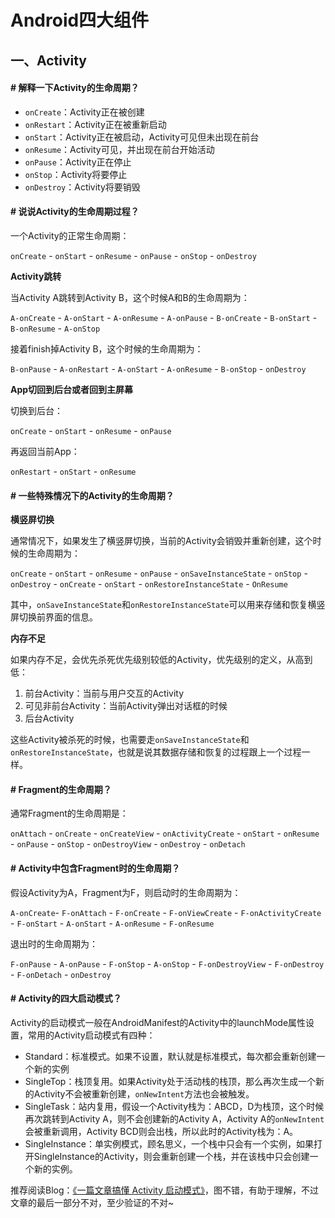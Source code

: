 # Android四大组件

## 一、Activity

#### # 解释一下Activity的生命周期？

- `onCreate`：Activity正在被创建
- `onRestart`：Activity正在被重新启动
- `onStart`：Activity正在被启动，Activity可见但未出现在前台
- `onResume`：Activity可见，并出现在前台开始活动
- `onPause`：Activity正在停止
- `onStop`：Activity将要停止
- `onDestroy`：Activity将要销毁

#### # 说说Activity的生命周期过程？

一个Activity的正常生命周期：

`onCreate` - `onStart` - `onResume` - `onPause` - `onStop` - `onDestroy`

**Activity跳转**

当Activity A跳转到Activity B，这个时候A和B的生命周期为：

`A-onCreate` - `A-onStart` - `A-onResume` - `A-onPause` - `B-onCreate` - `B-onStart` - `B-onResume` - `A-onStop` 

接着finish掉Activity B，这个时候的生命周期为：

`B-onPause` - `A-onRestart` - `A-onStart` - `A-onResume` - `B-onStop` - `onDestroy`

**App切回到后台或者回到主屏幕**

切换到后台：

`onCreate` - `onStart` - `onResume` - `onPause` 

再返回当前App：

`onRestart` - `onStart` - `onResume` 

#### # 一些特殊情况下的Activity的生命周期？

**横竖屏切换**

通常情况下，如果发生了横竖屏切换，当前的Activity会销毁并重新创建，这个时候的生命周期为：

`onCreate` - `onStart` - `onResume` - `onPause` - `onSaveInstanceState` - `onStop` - `onDestroy` - `onCreate` - `onStart` - `onRestoreInstanceState` - `OnResume`

其中，`onSaveInstanceState`和`onRestoreInstanceState`可以用来存储和恢复横竖屏切换前界面的信息。

**内存不足**

如果内存不足，会优先杀死优先级别较低的Activity，优先级别的定义，从高到低：

1. 前台Activity：当前与用户交互的Activity
2. 可见非前台Activity：当前Activity弹出对话框的时候
3. 后台Activity

这些Activity被杀死的时候，也需要走`onSaveInstanceState`和`onRestoreInstanceState`，也就是说其数据存储和恢复的过程跟上一个过程一样。

#### # Fragment的生命周期？

通常Fragment的生命周期是：

`onAttach` - `onCreate` - `onCreateView` - `onActivityCreate` - `onStart` - `onResume` - `onPause` - `onStop` - `onDestroyView` - `onDestroy` - `onDetach`

####  # Activity中包含Fragment时的生命周期？

假设Activity为A，Fragment为F，则启动时的生命周期为：

`A-onCreate`- `F-onAttach` - `F-onCreate` - `F-onViewCreate` - `F-onActivityCreate` - `F-onStart` - `A-onStart` - `A-onResume` - `F-onResume`

退出时的生命周期为：

`F-onPause` - `A-onPause` - `F-onStop` - `A-onStop` - `F-onDestroyView` - `F-onDestroy` - `F-onDetach` - `onDestroy`

#### # Activity的四大启动模式？

Activity的启动模式一般在AndroidManifest的Activity中的launchMode属性设置，常用的Activity启动模式有四种：

- Standard：标准模式。如果不设置，默认就是标准模式，每次都会重新创建一个新的实例
- SingleTop：栈顶复用。如果Activity处于活动栈的栈顶，那么再次生成一个新的Activity不会被重新创建，`onNewIntent`方法也会被触发。
- SingleTask：站内复用，假设一个Activity栈为：ABCD，D为栈顶，这个时候再次跳转到Activity A，则不会创建新的Activity A，Activity A的`onNewIntent`会被重新调用，Activity BCD则会出栈，所以此时的Activity栈为：A。
- SingleInstance：单实例模式，顾名思义，一个栈中只会有一个实例，如果打开SingleInstance的Activity，则会重新创建一个栈，并在该栈中只会创建一个新的实例。

推荐阅读Blog：[《一篇文章搞懂 Activity 启动模式》](https://juejin.im/post/5c6fce04f265da2d943f6641#comment)，图不错，有助于理解，不过文章的最后一部分不对，至少验证的不对~

